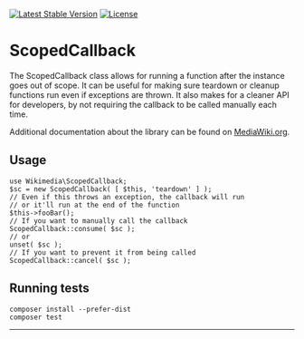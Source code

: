 [![Latest Stable Version]](https://packagist.org/packages/wikimedia/scoped-callback) [![License]](https://packagist.org/packages/wikimedia/scoped-callback)

ScopedCallback
==============

The ScopedCallback class allows for running a function after the
instance goes out of scope. It can be useful for making sure
teardown or cleanup functions run even if exceptions are thrown.
It also makes for a cleaner API for developers, by not requiring
the callback to be called manually each time.

Additional documentation about the library can be found on
[MediaWiki.org](https://www.mediawiki.org/wiki/ScopedCallback).


Usage
-----

    use Wikimedia\ScopedCallback;
    $sc = new ScopedCallback( [ $this, 'teardown' ] );
    // Even if this throws an exception, the callback will run
    // or it'll run at the end of the function
    $this->fooBar();
    // If you want to manually call the callback
    ScopedCallback::consume( $sc );
    // or
    unset( $sc );
    // If you want to prevent it from being called
    ScopedCallback::cancel( $sc );


Running tests
-------------

    composer install --prefer-dist
    composer test


---
[Latest Stable Version]: https://poser.pugx.org/wikimedia/scoped-callback/v/stable.svg
[License]: https://poser.pugx.org/wikimedia/scoped-callback/license.svg
